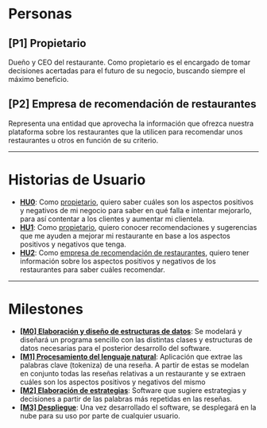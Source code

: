 # Personas
## [P1] <a name="P1">Propietario</a>
Dueño y CEO del restaurante. Como propietario es el encargado de tomar decisiones acertadas para el futuro de su negocio, buscando siempre el máximo beneficio. 

## [P2] <a name="P2">Empresa de recomendación de restaurantes</a>
Representa una entidad que aprovecha la información que ofrezca nuestra plataforma sobre los restaurantes que la utilicen para recomendar unos restaurantes u otros en función de su criterio.

---

# Historias de Usuario
* **[HU0](https://github.com/JAntonioVR/IV-2021-2022/issues/12)**: Como [propietario](#P1), quiero saber cuáles son los aspectos positivos y negativos de mi negocio para saber en qué falla e intentar mejorarlo, para así contentar a los clientes y aumentar mi clientela.
* **[HU1](https://github.com/JAntonioVR/IV-2021-2022/issues/13)**: Como [propietario](#P1), quiero conocer recomendaciones y sugerencias que me ayuden a mejorar mi restaurante en base a los aspectos positivos y negativos que tenga.
* **[HU2](https://github.com/JAntonioVR/IV-2021-2022/issues/14)**: Como [empresa de recomendación de restaurantes](#P2), quiero tener información sobre los aspectos positivos y negativos de los restaurantes para saber cuáles recomendar.

---

# Milestones

* **[[M0] Elaboración y diseño de estructuras de datos](https://github.com/JAntonioVR/IV-2021-2022/milestone/5)**: Se modelará y diseñará un programa sencillo con las distintas clases y estructuras de datos necesarias para el posterior desarrollo del software.
* **[[M1] Procesamiento del lenguaje natural](https://github.com/JAntonioVR/IV-2021-2022/milestone/6)**: Aplicación que extrae las palabras clave (tokeniza) de una reseña. A partir de estas se modelan en conjunto todas las reseñas relativas a un restaurante y se extraen cuáles son los aspectos positivos y negativos del mismo
* **[[M2] Elaboración de estrategias](https://github.com/JAntonioVR/IV-2021-2022/milestone/8)**: Software que sugiere estrategias y decisiones a partir de las palabras más repetidas en las reseñas.
* **[[M3] Despliegue](https://github.com/JAntonioVR/IV-2021-2022/milestone/9)**: Una vez desarrollado el software, se desplegará en la nube para su uso por parte de cualquier usuario.
